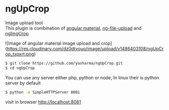 # ngUpCrop
Image upload tool  
This plugin is combination of [angular material](material.angularjs.org/latest/getting-started), [ng-file-upload](https://github.com/danialfarid/ng-file-upload) and [ngImgCrop](https://github.com/alexk111/ngImgCrop)

![Image of angular material image upload and crop]
(https://res.cloudinary.com/dz0dtvouo/image/upload/v1486403108/ngUpCrop_txpxrt.png)

```bash
$ git clone https://github.com/yasharma/ngUpCrop.git
$ cd ngUpCrop
```

You can use any server either php, python or node, In linux their is python server by default

```bash
$ python -m SimpleHTTPServer 8081
```

visit in browser [http://localhost:8081](http://localhost:8081)